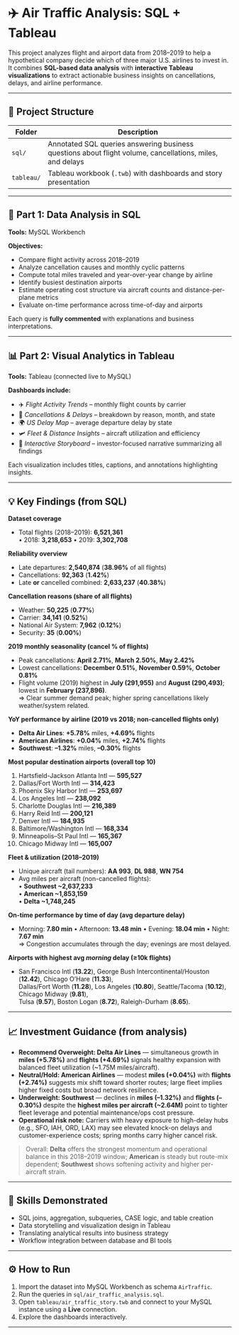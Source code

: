 # ✈️ Air Traffic Analysis: SQL + Tableau

This project analyzes flight and airport data from 2018–2019 to help a hypothetical company decide which of three major U.S. airlines to invest in.  
It combines **SQL-based data analysis** with **interactive Tableau visualizations** to extract actionable business insights on cancellations, delays, and airline performance.

---

## 📂 Project Structure

| Folder | Description |
|--------|--------------|
| `sql/` | Annotated SQL queries answering business questions about flight volume, cancellations, miles, and delays |
| `tableau/` | Tableau workbook (`.twb`) with dashboards and story presentation |

---

## 🧮 Part 1: Data Analysis in SQL

**Tools:** MySQL Workbench  

**Objectives:**
- Compare flight activity across 2018–2019  
- Analyze cancellation causes and monthly cyclic patterns  
- Compute total miles traveled and year-over-year change by airline  
- Identify busiest destination airports  
- Estimate operating cost structure via aircraft counts and distance-per-plane metrics  
- Evaluate on-time performance across time-of-day and airports  

Each query is **fully commented** with explanations and business interpretations.

---

## 📊 Part 2: Visual Analytics in Tableau

**Tools:** Tableau (connected live to MySQL)

**Dashboards include:**
- ✈️ *Flight Activity Trends* – monthly flight counts by carrier  
- 🚫 *Cancellations & Delays* – breakdown by reason, month, and state  
- 🌍 *US Delay Map* – average departure delay by state  
- 🛩 *Fleet & Distance Insights* – aircraft utilization and efficiency  
- 💼 *Interactive Storyboard* – investor-focused narrative summarizing all findings  

Each visualization includes titles, captions, and annotations highlighting insights.

---

## 💡 Key Findings (from SQL)

**Dataset coverage**
- Total flights (2018–2019): **6,521,361**  
  • 2018: **3,218,653** • 2019: **3,302,708**

**Reliability overview**
- Late departures: **2,540,874** (**38.96%** of all flights)  
- Cancellations: **92,363** (**1.42%**)  
- Late **or** cancelled combined: **2,633,237** (**40.38%**)

**Cancellation reasons (share of all flights)**
- Weather: **50,225** (**0.77%**)  
- Carrier: **34,141** (**0.52%**)  
- National Air System: **7,962** (**0.12%**)  
- Security: **35** (**0.00%**)

**2019 monthly seasonality (cancel % of flights)**
- Peak cancellations: **April 2.71%**, **March 2.50%**, **May 2.42%**  
- Lowest cancellations: **December 0.51%**, **November 0.59%**, **October 0.81%**  
- Flight volume (2019) highest in **July (291,955)** and **August (290,493)**; lowest in **February (237,896)**.  
  ⇒ Clear summer demand peak; higher spring cancellations likely weather/system related.

**YoY performance by airline (2019 vs 2018; non-cancelled flights only)**
- **Delta Air Lines**: **+5.78%** miles, **+4.69%** flights  
- **American Airlines**: **+0.04%** miles, **+2.74%** flights  
- **Southwest**: **–1.32%** miles, **–0.30%** flights

**Most popular destination airports (overall top 10)**
1. Hartsfield-Jackson Atlanta Intl — **595,527**  
2. Dallas/Fort Worth Intl — **314,423**  
3. Phoenix Sky Harbor Intl — **253,697**  
4. Los Angeles Intl — **238,092**  
5. Charlotte Douglas Intl — **216,389**  
6. Harry Reid Intl — **200,121**  
7. Denver Intl — **184,935**  
8. Baltimore/Washington Intl — **168,334**  
9. Minneapolis–St Paul Intl — **165,367**  
10. Chicago Midway Intl — **165,007**

**Fleet & utilization (2018–2019)**
- Unique aircraft (tail numbers): **AA 993**, **DL 988**, **WN 754**  
- Avg miles per aircraft (non-cancelled flights):  
  • **Southwest ~2,637,233**  
  • **American ~1,853,159**  
  • **Delta ~1,748,245**

**On-time performance by time of day (avg departure delay)**
- Morning: **7.80 min** • Afternoon: **13.48 min** • Evening: **18.04 min** • Night: **7.67 min**  
  ⇒ Congestion accumulates through the day; evenings are most delayed.

**Airports with highest avg *morning* delay (≥10k flights)**
- San Francisco Intl (**13.22**), George Bush Intercontinental/Houston (**12.42**), Chicago O’Hare (**11.33**),  
  Dallas/Fort Worth (**11.28**), Los Angeles (**10.80**), Seattle/Tacoma (**10.12**), Chicago Midway (**9.81**),  
  Tulsa (**9.57**), Boston Logan (**8.72**), Raleigh-Durham (**8.65**).

---

## 📈 Investment Guidance (from analysis)

- **Recommend Overweight: Delta Air Lines** — simultaneous growth in **miles (+5.78%)** and **flights (+4.69%)** signals healthy expansion with balanced fleet utilization (~1.75M miles/aircraft).  
- **Neutral/Hold: American Airlines** — modest **miles (+0.04%)** with **flights (+2.74%)** suggests mix shift toward shorter routes; large fleet implies higher fixed costs but broad network resilience.  
- **Underweight: Southwest** — declines in **miles (–1.32%)** and **flights (–0.30%)** despite the **highest miles per aircraft (~2.64M)** point to tighter fleet leverage and potential maintenance/ops cost pressure.  
- **Operational risk note:** Carriers with heavy exposure to high-delay hubs (e.g., SFO, IAH, ORD, LAX) may see elevated knock-on delays and customer-experience costs; spring months carry higher cancel risk.

> Overall: **Delta** offers the strongest momentum and operational balance in this 2018–2019 window; **American** is steady but route-mix dependent; **Southwest** shows softening activity and higher per-aircraft strain.

---

## 🧠 Skills Demonstrated
- SQL joins, aggregation, subqueries, CASE logic, and table creation  
- Data storytelling and visualization design in Tableau  
- Translating analytical results into business strategy  
- Workflow integration between database and BI tools  

---

## ⚙️ How to Run

1. Import the dataset into MySQL Workbench as schema `AirTraffic`.
2. Run the queries in `sql/air_traffic_analysis.sql`.
3. Open `tableau/air_traffic_story.twb` and connect to your MySQL instance using a **Live** connection.
4. Explore the dashboards interactively.

---
